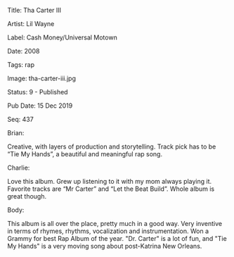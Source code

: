 Title:  Tha Carter III

Artist: Lil Wayne

Label:  Cash Money/Universal Motown

Date:   2008

Tags:   rap

Image:  tha-carter-iii.jpg

Status: 9 - Published

Pub Date: 15 Dec 2019

Seq:    437

Brian: 

Creative, with layers of production and storytelling. Track pick has to be “Tie My Hands”, a beautiful and meaningful rap song. 


Charlie: 

Love this album. Grew up listening to it with my mom always playing it. Favorite tracks are “Mr Carter” and “Let the Beat Build”. Whole album is great though. 


Body: 

This album is all over the place, pretty much in a good way. Very inventive in terms of rhymes, rhythms, vocalization and instrumentation. Won a Grammy for best Rap Album of the year. "Dr. Carter" is a lot of fun, and "Tie My Hands" is a very moving song about post-Katrina New Orleans. 

